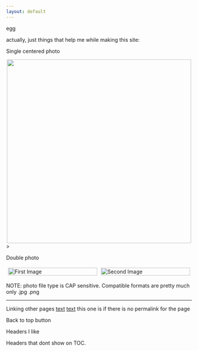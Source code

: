 ```yaml
---
layout: default
---
```

egg

actually, just things that help me while making this site:


Single centered photo
<div style="text-align: center;">
    <img src="../04-projects/images/" width="500"/>
</div>>

Double photo
<div style="display: flex;">
  <div style="flex: 1; padding: 5px;">
    <img src="../04-projects/images/" alt="First Image" style="width: 100%;">
  </div>
  <div style="flex: 1; padding: 5px;">
    <img src="../04-projects/images/" alt="Second Image" style="width: 100%;">
  </div>
</div>

NOTE: photo file type is CAP sensitive. Compatible formats are pretty much only .jpg .png

---

Linking other pages
[text]({{site.baseurl}}/docs/permalink)
[text]({{site.baseurl}}/docs/permalink.html) this one is if there is no permalink for the page

Back to top button


Headers I like

Headers that dont show on TOC.

